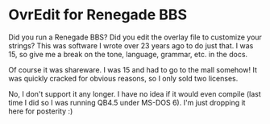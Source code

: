 # OvrEdit for Renegade BBS
Did you run a Renegade BBS?  Did you edit the overlay file to customize your strings?  This was software I wrote over 23 years ago to do just that.  I was 15, so give me a break on the tone, language, grammar, etc. in the docs.

Of course it was shareware.  I was 15 and had to go to the mall somehow!  It was quickly cracked for obvious reasons, so I only sold two licenses.

No, I don't support it any longer.  I have no idea if it would even compile (last time I did so I was running QB4.5 under MS-DOS 6).  I'm just dropping it here for posterity :)

